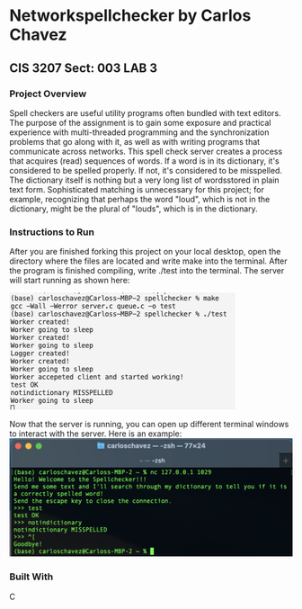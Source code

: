 # Networkspellchecker by Carlos Chavez
## CIS 3207 Sect: 003 LAB 3
### Project Overview
Spell checkers are useful utility programs often bundled with text editors. The purpose of the assignment is to gain some exposure and practical experience with multi-threaded programming and the synchronization problems that go along with it, as well as with writing programs that communicate across networks. This spell check server creates a process that acquires (read) sequences of words. If a word is in its dictionary, it's considered to be spelled properly. If not, it's considered to be misspelled. The dictionary itself is nothing but a very long list of wordsstored in plain text form. Sophisticated matching is unnecessary for this project; for example, recognizing that perhaps the word "loud", which is not in the dictionary, might be the plural of "louds", which is in the dictionary.
### Instructions to Run
After you are finished forking this project on your local desktop, open the directory where the files are located and write make into the terminal. After the program is finished compiling, write ./test into the terminal. The server will start running as shown here:

![Image of make and test cmnd](https://github.com/almightmustang1998/networkspellchecker/blob/main/images/servingtest.png)

Now that the server is running, you can open up different terminal windows to interact with the server. Here is an example: 
![Image of client connecting](https://github.com/almightmustang1998/networkspellchecker/blob/main/images/clienttest.png)

### Built With
 C


